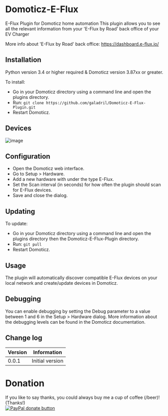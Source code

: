 
# Domoticz-E-Flux

E-Flux Plugin for Domoticz home automation
This plugin allows you to see all the relevant information from your 'E-Flux by Road' back office of your EV Charger

More info about 'E-Flux by Road' back office:
https://dashboard.e-flux.io/


## Installation

Python version 3.4 or higher required & Domoticz version 3.87xx or greater.

To install:
* Go in your Domoticz directory using a command line and open the plugins directory.
* Run: ```git clone https://github.com/galadril/Domoticz-E-Flux-Plugin.git```
* Restart Domoticz.

## Devices

![image](https://github.com/user-attachments/assets/f481aae1-6fd4-4f7c-ab92-f4f4afd6a071)


## Configuration

* Open the Domoticz web interface.
* Go to Setup > Hardware.
* Add a new hardware with under the type E-Flux.
* Set the Scan interval (in seconds) for how often the plugin should scan for E-Flux devices.
* Save and close the dialog.


## Updating

To update:
* Go in your Domoticz directory using a command line and open the plugins directory then the Domoticz-E-Flux-Plugin directory.
* Run: ```git pull```
* Restart Domoticz.


## Usage

The plugin will automatically discover compatible E-Flux devices on your local network and create/update devices in Domoticz. 


## Debugging

You can enable debugging by setting the Debug parameter to a value between 1 and 6 in the Setup > Hardware dialog. More information about the debugging levels can be found in the Domoticz documentation.


## Change log

| Version | Information |
| ----- | ---------- |
| 0.0.1 | Initial version |


# Donation

If you like to say thanks, you could always buy me a cup of coffee (/beer)!   
(Thanks!)  
[![PayPal donate button](https://img.shields.io/badge/paypal-donate-yellow.svg)](https://www.paypal.me/markheinis)
